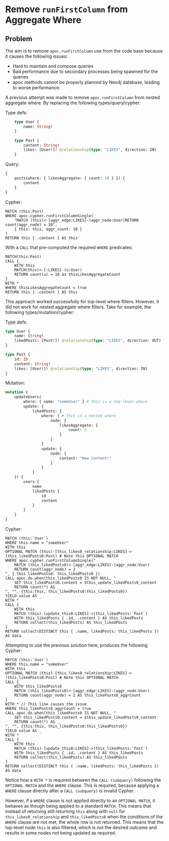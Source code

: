 # Remove `runFirstColumn` from Aggregate Where

## Problem

The aim is to remove `apoc.runFirstColumn` use from the code base because it causes the following issues:
* Hard to maintain and compose queries
* Bad performance due to secondary processes being spawned for the queries
* apoc methods cannot be properly planned by Neo4j database, leading to worse performance.

A previous attempt was made to remove `apoc.runFirstColumn` from nested aggregate where. By replacing the following types/query/cypher:

Type defs:

```graphql
    type User {
        name: String!
    }

    type Post {
        content: String!
        likes: [User!]! @relationship(type: "LIKES", direction: IN)
    }
```

Query:

```graphql
{
	posts(where: { likesAggregate: { count: 10 } }) {
		content
	}
}
```

Cypher:

```cypher
MATCH (this:Post)
WHERE apoc.cypher.runFirstColumnSingle(
    "MATCH (this)<-[aggr_edge:LIKES]-(aggr_node:User)RETURN count(aggr_node) = 10",
    { this: this, aggr_count: 10 }
)
RETURN this { .content } AS this'
```

With a `CALL` that pre-computed the required `WHERE` predicates:

```cypher
MATCH(this:Post)
CALL {
    WITH this
    MATCH(this)<-[:LIKES]-(u:User)
    RETURN count(u) = 10 as thisLikesAggregateCount
}
WITH *
WHERE thisLikesAggregateCount = true
RETURN this { .content } AS this
```

This approach worked successfully for top-level where filters. However, it did not work for nested aggregate where filters. Take for example, the following types/mutation/cypher:

Type defs:

```graphql
type User {
    name: String!
    likedPosts: [Post!]! @relationship(type: "LIKES", direction: OUT)
}

type Post {
    id: ID
    content: String!
    likes: [User!]! @relationship(type: "LIKES", direction: IN)
}
```

Mutation:

```graphql
mutation {
    updateUsers(
        where: { name: "someUser" } # This is a top-level-where
        update: { 
            likedPosts: {
                where: { # This is a nested where
                    node: {
                        likesAggregate: {
                            count: 2
                        }
                    } 
                } 
                update: {
                    node: {
                        content: "New Content!"
                    } 
                } 
            } 
    }) {
        users {
            name
            likedPosts {
                id
                content
            }
        }
    }
}
```

Cypher:

```cypher
MATCH (this:`User`)
WHERE this.name = "someUser"
WITH this
OPTIONAL MATCH (this)-[this_likes0_relationship:LIKES]->(this_likedPosts0:Post) # Note this OPTIONAL MATCH
WHERE apoc.cypher.runFirstColumnSingle("
    MATCH (this_likedPosts0)<-[aggr_edge:LIKES]-(aggr_node:User)
    RETURN count(aggr_node) = 2
", { this_likedPosts0: this_likedPosts0 })
CALL apoc.do.when(this_likedPosts0 IS NOT NULL, "
    SET this_likedPosts0.content = $this_update_likedPosts0_content
    RETURN count(*) AS _
", "", {this:this, this_likedPosts0:this_likedPosts0})
YIELD value AS _
WITH *
CALL {
    WITH this
    MATCH (this)-[update_this0:LIKES]->(this_likedPosts:`Post`)
    WITH this_likedPosts { .id, .content } AS this_likedPosts
    RETURN collect(this_likedPosts) AS this_likedPosts
}
RETURN collect(DISTINCT this { .name, likedPosts: this_likedPosts }) AS data
```

Attempting to use the previous solution here, produces the following Cypher:

```cypher
MATCH (this:`User`)
WHERE this.name = "someUser"
WITH this
OPTIONAL MATCH (this)-[this_likes0_relationship:LIKES]->(this_likedPosts0:Post) # Note this OPTIONAL MATCH
CALL {
    WITH this_likedPosts0
    MATCH (this_likedPosts0)<-[aggr_edge:LIKES]-(aggr_node:User)
    RETURN count(aggr_node) = 2 AS this_likePosts0_aggrCount
}
WITH * // This line causes the issue
WHERE this_likePosts0_aggrCount = true
CALL apoc.do.when(this_likedPosts0 IS NOT NULL, "
    SET this_likedPosts0.content = $this_update_likedPosts0_content
    RETURN count(*) AS _
", "", {this:this, this_likedPosts0:this_likedPosts0})
YIELD value AS _
WITH *
CALL {
    WITH this
    MATCH (this)-[update_this0:LIKES]->(this_likedPosts:`Post`)
    WITH this_likedPosts { .id, .content } AS this_likedPosts
    RETURN collect(this_likedPosts) AS this_likedPosts
}
RETURN collect(DISTINCT this { .name, likedPosts: this_likedPosts }) AS data
```

Notice how a `WITH *` is required between the `CALL (subquery)` following the `OPTIONAL MATCH` and the `WHERE` clause. This is required, because applying a `WHERE` clause directly after a `CALL (subquery)` is invalid Cypher.

However, if a `WHERE` clause is not applied directly to an `OPTIONAL MATCH`, it behaves as though being applied to a standard `MATCH`. This means that instead of returning still returning `this` along with `null` for `this_likes0_relationship` and `this_likedPosts0` when the conditions of the `WHERE` clause are not met, the whole row is not returned. This means that the top-level node `this` is also filtered, which is not the desired outcome and results in some nodes not being updated as required.
